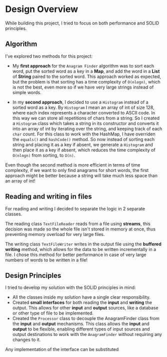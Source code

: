 # Design Overview

While building this project, I tried to focus on both performance and SOLID principles.

## Algorithm
I've explored two methods for this project:

 - My **first approach** for the `Anagram Finder` algorithm was to sort each word, put the sorted word as a key in a **Map**, and add the word in a **List** of **String** paired to the sorted word. This approach worked as expected, but the problem is that sorting has a time complexity of `O(nlogn)`, which is not the best, even more so if we have very large strings instead of simple words.

 - In my **second approach**, I decided to use a `Histogram` instead of a sorted word as a key. By `Histogram` I mean an array of int of size 128, where each index represents a character converted to ASCII code. In this way we can store all repetitions of chars from a string. So I created a `Histogram` class which takes a string in its constructor and converts it into an array of int by iterating over the string, and keeping track of each `char` count. For this class to work with the HashMap, I have overriden the `equals()` and `hashCode()` method. So now instead of sorting each string and placing it as a key if absent, we generate a `Histogram` and then place it as a key if absent, which reduces the time complexity of `O(nlogn)` from sorting, to `O(n)`.

Even though the second method is more efficient in terms of time complexity, if we want to only find anagrams for short words, the first approach might be better because a string will take much less space than an array of int!

## Reading and writing in files

For reading and writing I decided to separate the logic in 2 separate classes. 

The reading class `TextFileReader` reads from a file using **streams**, this decision was made so the whole file isn't stored in memory at once, thus preventing memory overload for very large files.

The writing class `TextFileWriter` writes in the output file using the **buffered writing** method, which allows for the data to be written incrementally in a file. I chose this method for better performance in case of very large numbers of words to be written in a file!

## Design Principles

I tried to develop my solution with the SOLID principles in mind:

 - All the classes inside my solution have a single clear responsibility.
 - Created **small interfaces** for both reading the **input** and **writing** the output. This allows for other **input** and **output** sources, like a database or other type of file to be implemented.
 - Created the `Processor` class to decouple the AnagramFinder class from the **input** and **output** mechanisms. This class allows the **input** and **output** to be flexible, enabling different types of input sources and output destinations to work with the `AnagramFinder` without requiring any changes to it.


Any implementation of the interface can be substituted 

